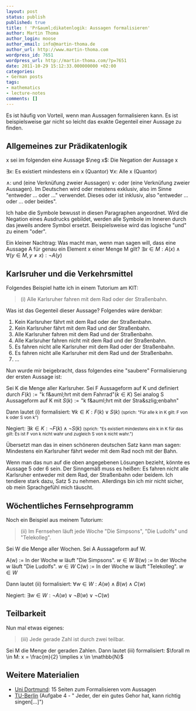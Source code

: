 ```yaml
---
layout: post
status: publish
published: true
title: ! 'Pr&auml;dikatenlogik: Aussagen formalisieren'
author: Martin Thoma
author_login: moose
author_email: info@martin-thoma.de
author_url: http://www.martin-thoma.com
wordpress_id: 7651
wordpress_url: http://martin-thoma.com/?p=7651
date: 2011-10-29 15:12:33.000000000 +02:00
categories:
- German posts
tags:
- mathematics
- lecture-notes
comments: []
---
```

Es ist h&auml;ufig von Vorteil, wenn man Aussagen formalisieren kann. Es ist beispielsweise gar nicht so leicht das exakte Gegenteil einer Aussage zu finden.

<h2>Allgemeines zur Pr&auml;dikatenlogik</h2>
x sei im folgenden eine Aussage
$\neg x$: Die Negation der Aussage x

$\exists x$: Es existiert mindestens ein x (Quantor)
$\forall x$: Alle x (Quantor)

$\land$: und (eine Verkn&uuml;fung zweier Aussagen)
$\lor$: oder (eine Verkn&uuml;fung zweier Aussagen). Im Deutschen wird oder meistens exklusiv, also im Sinne "entweder ... oder ..." verwendet. Dieses oder ist inklusiv, also "entweder ... oder ... oder beides".

Ich habe die Symbole bewusst in diesen Paragraphen angeordnet. Wird die Negation eines Ausdrucks gebildet, werden alle Symbole im Inneren durch das jeweils andere Symbol ersetzt. Beispielsweise wird das logische "und" zu einem "oder".

Ein kleiner Nachtrag: Was macht man, wenn man sagen will, dass eine Aussage A f&uuml;r genau ein Element x einer Menge M gilt?
$\exists x \in M: A(x) \land \forall (y \in M, y \neq x): \neg A(y)$

<h2>Karlsruher und die Verkehrsmittel</h2>
Folgendes Beispiel hatte ich in einem Tutorium am KIT:
<blockquote>(i) Alle Karlsruher fahren mit dem Rad oder der Stra&szlig;enbahn.</blockquote>
Was ist das Gegenteil dieser Aussage? Folgendes w&auml;re denkbar:
<ol>
	<li>Kein Karlsruher f&auml;hrt mit dem Rad oder der Stra&szlig;enbahn.</li>
	<li>Kein Karlsruher f&auml;hrt mit dem Rad und der Stra&szlig;enbahn.</li>
	<li>Alle Karlsruher fahren mit dem Rad und der Stra&szlig;enbahn.</li>
	<li>Alle Karlsruher fahren nicht mit dem Rad und der Stra&szlig;enbahn.</li>
	<li>Es fahren nicht alle Karlsruher mit dem Rad oder der Stra&szlig;enbahn.</li>
        <li>Es fahren nicht alle Karlsruher mit dem Rad und der Stra&szlig;enbahn.</li>
        <li>...</li>
</ol>
Nun wurde mir beigebracht, dass folgendes eine "saubere" Formalisierung der ersten Aussage ist:

Sei K die Menge aller Karlsruher.
Sei F Aussageform auf K und definiert durch $F(k) := \text{"k f&auml;hrt mit dem Fahrrad"} (k \in K)$
Sei analog S Aussageform auf K mit $S(k) := \text{"k f&auml;hrt mit der Stra&szlig;enbahn"}$

Dann lautet (i) formalisiert:
$\forall k \in K: F(k) \lor S(k)$ <small>(sprich: "F&uuml;r alle k in K gilt: F von k oder S von k")</small>

Negiert:
$\exists k \in K: \neg F(k) \land \neg S(k)$ <small>(sprich: "Es existiert mindestens ein k in K f&uuml;r das gilt: Es ist F von k nicht wahr und zugleich S von k nicht wahr.")</small>

&Uuml;bersetzt man das in einen sch&ouml;neren deutschen Satz kann man sagen:
Mindestens ein Karlsruher f&auml;hrt weder mit dem Rad noch mit der Bahn.

Wenn man das nun auf die oben angegebenen L&ouml;sungen bezieht, k&ouml;nnte es Aussage 5 oder 6 sein. Der Sinngem&auml;&szlig; muss es hei&szlig;en:
Es fahren nicht alle Karlsruher entweder mit dem Rad, der Stra&szlig;enbahn oder beidem.
Ich tendiere stark dazu, Satz 5 zu nehmen. Allerdings bin ich mir nicht sicher, ob mein Sprachgef&uuml;hl mich t&auml;uscht.

<h2>W&ouml;chentliches Fernsehprogramm</h2>
Noch ein Beispiel aus meinem Tutorium:
<blockquote>(ii) Im Fernsehen l&auml;uft jede Woche "Die Simpsons", "Die Ludolfs" und "Telekolleg".</blockquote>

Sei W die Menge aller Wochen.
Sei A Aussageform auf W.

A(w) := In der Woche w l&auml;uft "Die Simpsons". $w \in W$
B(w) := In der Woche w l&auml;uft "Die Ludolfs". $w \in W$
C(w) := In der Woche w l&auml;uft "Telekolleg". $w \in W$

Dann lautet (ii) formalisiert:
$\forall w \in W: A(w) \land B(w) \land C(w)$

Negiert:
$\exists w \in W: \neg A(w) \lor \neg B(w) \lor \neg C(w)$

<h2>Teilbarkeit</h2>
Nun mal etwas eigenes:

<blockquote>(iii) Jede gerade Zahl ist durch zwei teilbar.</blockquote>

Sei M die Menge der geraden Zahlen.
Dann lautet (iii) formalisiert:
$\forall m \in M: x = \frac{m}{2} \implies x \in \mathbb{N}$

<h2>Weitere Materialien</h2>
<ul>
  <li><a href="http://lrb.cs.uni-dortmund.de/~tick/Lehre/WS10/Logik/01-introw.pdf">Uni Dortmund</a>: 15 Seiten zum Formalisieren vom Aussagen</li>
  <li><a href="http://page.math.tu-berlin.de/~schmitt/lina0910/loesungen/loesung01.pdf">TU-Berlin</a> (Aufgabe 4 - " Jeder, der ein gutes Gehor hat, kann richtig singen[...]")</li>
</ul>
